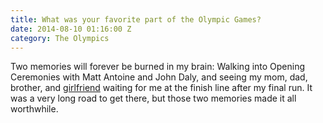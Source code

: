 ```yaml
---
title: What was your favorite part of the Olympic Games?
date: 2014-08-10 01:16:00 Z
category: The Olympics
---
```


Two memories will forever be burned in my brain: Walking into Opening Ceremonies with Matt Antoine and John Daly, and seeing my mom, dad, brother, and [girlfriend](http://www.morgantracey.us) waiting for me at the finish line after my final run. It was a very long road to get there, but those two memories made it all worthwhile.
